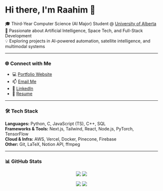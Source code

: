 # Hi there, I'm Raahim 👋  

🎓 Third-Year Computer Science (AI Major) Student @ [University of Alberta](https://www.ualberta.ca/)  
🚀 Passionate about Artificial Intelligence, Space Tech, and Full-Stack Development  
💡 Exploring projects in AI-powered automation, satellite intelligence, and multimodal systems  

---

### 🌐 Connect with Me  
- 💻 [Portfolio Website](https://yourwebsite.com)  
- 📫 [Email Me](mailto:raahim24@gmail.com)  
- 💼 [LinkedIn](https://linkedin.com/in/yourlinkedin)  
- 📄 [Resume](https://yourresume.com)  

---

### 🛠️ Tech Stack  
**Languages:** Python, C, JavaScript (TS), C++, SQL  
**Frameworks & Tools:** Next.js, Tailwind, React, Node.js, PyTorch, TensorFlow  
**Cloud & Infra:** AWS, Vercel, Docker, Pinecone, Firebase  
**Other:** Git, LaTeX, Notion API, ffmpeg  

---

### 📊 GitHub Stats  

<p align="center">
  <img src="https://github-profile-summary-cards.vercel.app/api/cards/stats?username=Raahim24&theme=radical" />
  <img src="https://github-profile-summary-cards.vercel.app/api/cards/most-commit-language?username=Raahim24&theme=radical" />
</p>

<p align="center">
  <img src="https://github-profile-summary-cards.vercel.app/api/cards/repos-per-language?username=Raahim24&theme=radical" />
  <img src="https://github-profile-summary-cards.vercel.app/api/cards/productive-time?username=Raahim24&theme=radical" />
</p>

